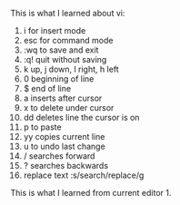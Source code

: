 This is what I learned about vi:
1. i for insert mode
2. esc for command mode
3. :wq to save and exit
4. :q! quit without saving
5. k up, j down, l right, h left 
6. 0 beginning of line
7. $ end of line
8. a inserts after cursor
9. x to delete under cursor
10. dd deletes line the cursor is on
11. p to paste
12. yy copies current line
13. u to undo last change
14. / searches forward
15. ? searches backwards
17. replace text :s/search/replace/g

This is what I learned from current editor
1.

